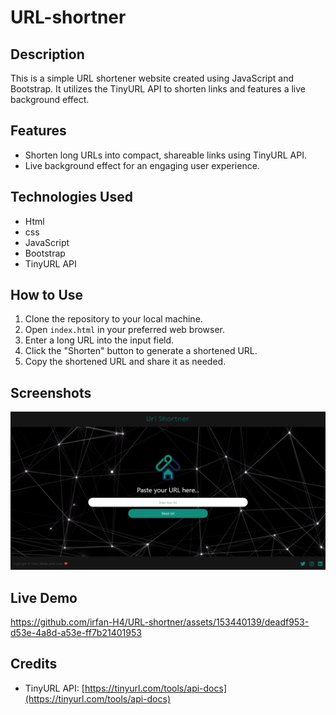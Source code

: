 # URL-shortner

## Description
This is a simple URL shortener website created using JavaScript and Bootstrap. It utilizes the TinyURL API to shorten links and features a live background effect.

## Features
- Shorten long URLs into compact, shareable links using TinyURL API.
- Live background effect for an engaging user experience.

## Technologies Used
- Html
- css
- JavaScript
- Bootstrap
- TinyURL API

## How to Use
1. Clone the repository to your local machine.
2. Open `index.html` in your preferred web browser.
3. Enter a long URL into the input field.
4. Click the "Shorten" button to generate a shortened URL.
5. Copy the shortened URL and share it as needed.

## Screenshots
 <img src ="screencapture.png">

## Live Demo


https://github.com/irfan-H4/URL-shortner/assets/153440139/deadf953-d53e-4a8d-a53e-ff7b21401953



## Credits
- TinyURL API: [https://tinyurl.com/tools/api-docs](https://tinyurl.com/tools/api-docs)

